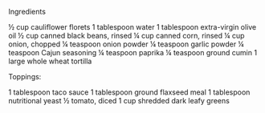 Ingredients

½ cup cauliflower florets
1 tablespoon water
1 tablespoon extra-virgin olive oil
½ cup canned black beans, rinsed
¼ cup canned corn, rinsed
¼ cup onion, chopped
¼ teaspoon onion powder
¼ teaspoon garlic powder
¼ teaspoon Cajun seasoning
¼ teaspoon paprika
¼ teaspoon ground cumin
1 large whole wheat tortilla




Toppings:


1 tablespoon taco sauce
1 tablespoon ground flaxseed meal
1 tablespoon nutritional yeast
½ tomato, diced
1 cup shredded dark leafy greens